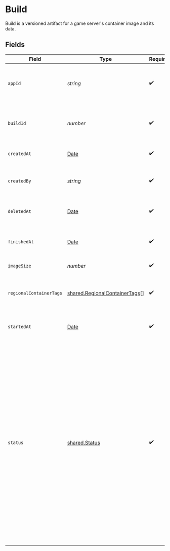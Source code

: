 # Build

Build is a versioned artifact for a game server's container image and its data.


## Fields

| Field                                                                                                                                                                                                                                                                                                     | Type                                                                                                                                                                                                                                                                                                      | Required                                                                                                                                                                                                                                                                                                  | Description                                                                                                                                                                                                                                                                                               | Example                                                                                                                                                                                                                                                                                                   |
| --------------------------------------------------------------------------------------------------------------------------------------------------------------------------------------------------------------------------------------------------------------------------------------------------------- | --------------------------------------------------------------------------------------------------------------------------------------------------------------------------------------------------------------------------------------------------------------------------------------------------------- | --------------------------------------------------------------------------------------------------------------------------------------------------------------------------------------------------------------------------------------------------------------------------------------------------------- | --------------------------------------------------------------------------------------------------------------------------------------------------------------------------------------------------------------------------------------------------------------------------------------------------------- | --------------------------------------------------------------------------------------------------------------------------------------------------------------------------------------------------------------------------------------------------------------------------------------------------------- |
| `appId`                                                                                                                                                                                                                                                                                                   | *string*                                                                                                                                                                                                                                                                                                  | :heavy_check_mark:                                                                                                                                                                                                                                                                                        | System generated unique identifier for an application.                                                                                                                                                                                                                                                    | app-af469a92-5b45-4565-b3c4-b79878de67d2                                                                                                                                                                                                                                                                  |
| `buildId`                                                                                                                                                                                                                                                                                                 | *number*                                                                                                                                                                                                                                                                                                  | :heavy_check_mark:                                                                                                                                                                                                                                                                                        | System generated id for a build. Increments by 1.                                                                                                                                                                                                                                                         | 1                                                                                                                                                                                                                                                                                                         |
| `createdAt`                                                                                                                                                                                                                                                                                               | [Date](https://developer.mozilla.org/en-US/docs/Web/JavaScript/Reference/Global_Objects/Date)                                                                                                                                                                                                             | :heavy_check_mark:                                                                                                                                                                                                                                                                                        | When a new `buildId` is generated.                                                                                                                                                                                                                                                                        |                                                                                                                                                                                                                                                                                                           |
| `createdBy`                                                                                                                                                                                                                                                                                               | *string*                                                                                                                                                                                                                                                                                                  | :heavy_check_mark:                                                                                                                                                                                                                                                                                        | Email address for the user that created the build.                                                                                                                                                                                                                                                        | dev@hathora.dev                                                                                                                                                                                                                                                                                           |
| `deletedAt`                                                                                                                                                                                                                                                                                               | [Date](https://developer.mozilla.org/en-US/docs/Web/JavaScript/Reference/Global_Objects/Date)                                                                                                                                                                                                             | :heavy_check_mark:                                                                                                                                                                                                                                                                                        | When the container image was deleted.                                                                                                                                                                                                                                                                     |                                                                                                                                                                                                                                                                                                           |
| `finishedAt`                                                                                                                                                                                                                                                                                              | [Date](https://developer.mozilla.org/en-US/docs/Web/JavaScript/Reference/Global_Objects/Date)                                                                                                                                                                                                             | :heavy_check_mark:                                                                                                                                                                                                                                                                                        | When the container image finished being built.                                                                                                                                                                                                                                                            |                                                                                                                                                                                                                                                                                                           |
| `imageSize`                                                                                                                                                                                                                                                                                               | *number*                                                                                                                                                                                                                                                                                                  | :heavy_check_mark:                                                                                                                                                                                                                                                                                        | Image size in MB.                                                                                                                                                                                                                                                                                         |                                                                                                                                                                                                                                                                                                           |
| `regionalContainerTags`                                                                                                                                                                                                                                                                                   | [shared.RegionalContainerTags](../../models/shared/regionalcontainertags.md)[]                                                                                                                                                                                                                            | :heavy_check_mark:                                                                                                                                                                                                                                                                                        | An alias for the container image in our regional registries.                                                                                                                                                                                                                                              |                                                                                                                                                                                                                                                                                                           |
| `startedAt`                                                                                                                                                                                                                                                                                               | [Date](https://developer.mozilla.org/en-US/docs/Web/JavaScript/Reference/Global_Objects/Date)                                                                                                                                                                                                             | :heavy_check_mark:                                                                                                                                                                                                                                                                                        | When the container image starts getting built.                                                                                                                                                                                                                                                            |                                                                                                                                                                                                                                                                                                           |
| `status`                                                                                                                                                                                                                                                                                                  | [shared.Status](../../models/shared/status.md)                                                                                                                                                                                                                                                            | :heavy_check_mark:                                                                                                                                                                                                                                                                                        | Status of creating a build.<br/><br/>`created`: a new `buildId` was generated<br/><br/>`running`: the container image is being built<br/><br/>`succeeded`: the container image was successfully built and stored in our registry<br/><br/>`failed`: there was an issue creating and storing the container image in our container registry |                                                                                                                                                                                                                                                                                                           |